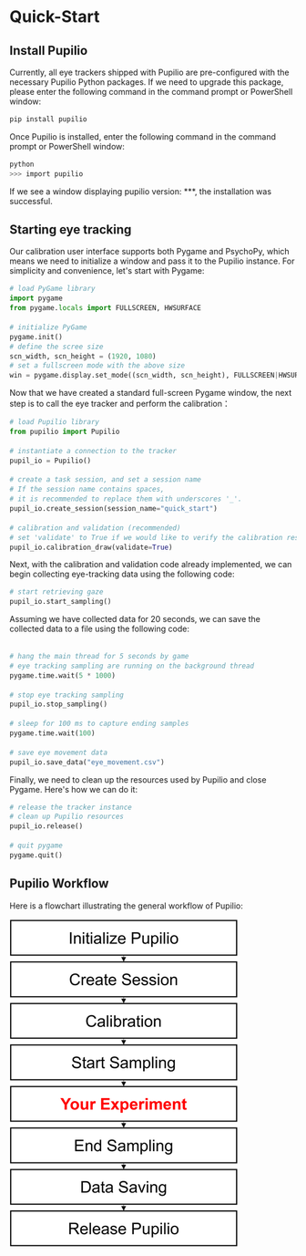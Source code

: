 # Quick-Start

## Install Pupilio 

Currently, all eye trackers shipped with Pupilio are pre-configured with the necessary Pupilio Python packages. If we need to upgrade this package, please enter the following command in the command prompt or PowerShell window:

```bash
pip install pupilio
```

Once Pupilio is installed, enter the following command in the command prompt or PowerShell window:
```bash
python
>>> import pupilio 
```
If we see a window displaying pupilio version: ***, the installation was successful.

## Starting eye tracking

Our calibration user interface supports both Pygame and PsychoPy, which means we need to initialize a window and pass it to the Pupilio instance. For simplicity and convenience, let's start with Pygame:

```Python
# load PyGame library
import pygame
from pygame.locals import FULLSCREEN, HWSURFACE

# initialize PyGame
pygame.init()
# define the scree size
scn_width, scn_height = (1920, 1080)
# set a fullscreen mode with the above size
win = pygame.display.set_mode((scn_width, scn_height), FULLSCREEN|HWSURFACE)
```

Now that we have created a standard full-screen Pygame window, the next step is to call the eye tracker and perform the calibration：

```Python
# load Pupilio library
from pupilio import Pupilio

# instantiate a connection to the tracker
pupil_io = Pupilio()

# create a task session, and set a session name 
# If the session name contains spaces, 
# it is recommended to replace them with underscores '_'.
pupil_io.create_session(session_name="quick_start")

# calibration and validation (recommended)
# set 'validate' to True if we would like to verify the calibration results
pupil_io.calibration_draw(validate=True)
```


Next, with the calibration and validation code already implemented, we can begin collecting eye-tracking data using the following code:

```Python
# start retrieving gaze
pupil_io.start_sampling()
```

Assuming we have collected data for 20 seconds, we can save the collected data to a file using the following code:

```Python

# hang the main thread for 5 seconds by game
# eye tracking sampling are running on the background thread
pygame.time.wait(5 * 1000)

# stop eye tracking sampling
pupil_io.stop_sampling()

# sleep for 100 ms to capture ending samples
pygame.time.wait(100)

# save eye movement data
pupil_io.save_data("eye_movement.csv")
```

Finally, we need to clean up the resources used by Pupilio and close Pygame. Here's how we can do it:

```Python
# release the tracker instance
# clean up Pupilio resources
pupil_io.release()

# quit pygame
pygame.quit()
```

## Pupilio Workflow


Here is a flowchart illustrating the general workflow of Pupilio:

![Workflow](../_static/images/start/quick_start/workflow.png)
